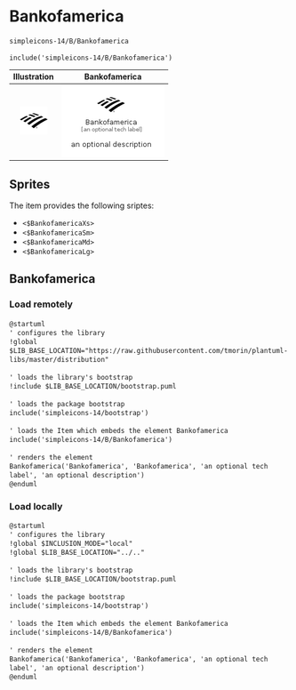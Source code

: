 # Bankofamerica


```text
simpleicons-14/B/Bankofamerica
```

```text
include('simpleicons-14/B/Bankofamerica')
```



| Illustration | Bankofamerica |
| :---: | :---: |
| ![illustration for Illustration](../../simpleicons-14/B/Bankofamerica.png) | ![illustration for Bankofamerica](../../simpleicons-14/B/Bankofamerica.Local.png) |



## Sprites
The item provides the following sriptes:

- `<$BankofamericaXs>`
- `<$BankofamericaSm>`
- `<$BankofamericaMd>`
- `<$BankofamericaLg>`





## Bankofamerica

### Load remotely
```plantuml
@startuml
' configures the library
!global $LIB_BASE_LOCATION="https://raw.githubusercontent.com/tmorin/plantuml-libs/master/distribution"

' loads the library's bootstrap
!include $LIB_BASE_LOCATION/bootstrap.puml

' loads the package bootstrap
include('simpleicons-14/bootstrap')

' loads the Item which embeds the element Bankofamerica
include('simpleicons-14/B/Bankofamerica')

' renders the element
Bankofamerica('Bankofamerica', 'Bankofamerica', 'an optional tech label', 'an optional description')
@enduml
```

### Load locally
```plantuml
@startuml
' configures the library
!global $INCLUSION_MODE="local"
!global $LIB_BASE_LOCATION="../.."

' loads the library's bootstrap
!include $LIB_BASE_LOCATION/bootstrap.puml

' loads the package bootstrap
include('simpleicons-14/bootstrap')

' loads the Item which embeds the element Bankofamerica
include('simpleicons-14/B/Bankofamerica')

' renders the element
Bankofamerica('Bankofamerica', 'Bankofamerica', 'an optional tech label', 'an optional description')
@enduml
```

